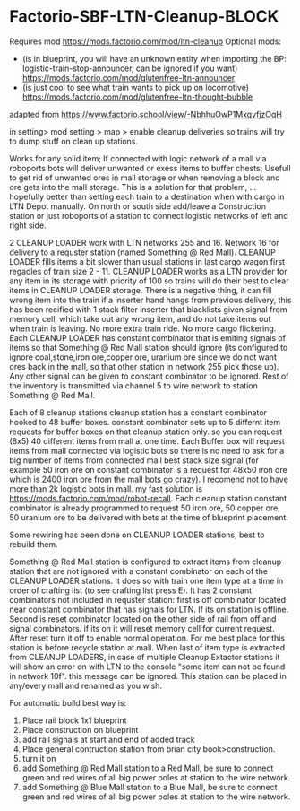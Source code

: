# Factorio-SBF-LTN-Cleanup-BLOCK
Requires mod https://mods.factorio.com/mod/ltn-cleanup
Optional mods:
 * (is in blueprint, you will have an unknown entity when importing the BP:  logistic-train-stop-announcer, can be ignored if you want) https://mods.factorio.com/mod/glutenfree-ltn-announcer 
 * (is just cool to see what train wants to pick up on locomotive) https://mods.factorio.com/mod/glutenfree-ltn-thought-bubble
 
adapted from https://www.factorio.school/view/-NbhhuOwP1MxqyfjzOqH

in setting> mod setting > map > enable cleanup deliveries so trains will try to dump stuff on clean up stations.

Works for any solid item; If connected with logic network of a mall via roboports bots will deliver unwanted or exess items to buffer chests;  Usefull to get rid of unwanted ores in mall storage or when removing a block and ore gets into the mall storage.
This is a solution for that problem, ... hopefully better than setting each train to a destination when with cargo in LTN Depot manually.
On north or south side add/leave a Construction station or just roboports of a station to connect logistic networks of left and right side.

2 CLEANUP LOADER work with LTN networks 255 and 16. Network 16 for delivery to a requster station (named Something @ Red Mall). CLEANUP LOADER fills items a bit slower than usual stations in last cargo wagon first regadles of train size 2 - 11. CLEANUP LOADER works as a LTN provider for any item in its storage with priority of 100 so trains will do their best to clear items in CLEANUP LOADER storage. There is a negative thing, it can fill wrong item into the train if a inserter hand hangs from previous delivery, this has been recified with 1 stack filter inserter that blacklists given signal from memory cell, which take out any wrong item, and do not take items out when train is leaving.
No more extra train ride.
No more cargo flickering.
Each CLEANUP LOADER has constant combinator that is emiting signals of items so that Something @ Red Mall station should ignore (its configured to ignore coal,stone,iron ore,copper ore, uranium ore since we do not want ores back in the mall, so that other station in network 255 pick those up). Any other signal can be given to constant combinator to be ignored. Rest of the inventory is transmitted via channel 5 to wire network to station Something @ Red Mall.

Each of 8 cleanup stations cleanup station has a constant combinator hooked to 48 buffer boxes. constant combinator sets up to 5 differnt item requests for buffer boxes on that cleanup station only. so you can request (8x5) 40 different items from mall at one time.
Each Buffer box will request items from mall connected via logistic bots so there is no need to ask for a big number of items from connected mall best stack size signal (for example 50 iron ore on constant combinator is a request for 48x50 iron ore which is 2400 iron ore from the mall bots go crazy). I recomend not to have more than 2k logistic bots in mall. my fast solution is https://mods.factorio.com/mod/robot-recall.
Each cleanup station constant combinator is already programmed to request 50 iron ore, 50 copper ore, 50 uranium ore to be delivered with bots at the time of blueprint placement.

Some rewiring has been done on CLEANUP LOADER stations, best to rebuild them.

Something @ Red Mall station is configured to extract items from cleanup station that are not ignored with a constant combinator on each of the CLEANUP LOADER stations. 
It does so with <LCCL> train one item type at a time in order of crafting list (to see crafting list press E). 
It has 2 constant combinators not included in requster station:
    first is off combinator located near constant combinator that has signals for LTN. If its on station is offline.
    Second is reset combinator located on the other side of rail from off and signal combinators. if its on it will reset memory cell for current request. After reset turn it off to enable normal operation. 
For me best place for this station is before recycle station at mall. 
When last of item type is extracted from CLEANUP LOADERS, in case of multiple Cleanup Extactor stations it will show an error on with LTN to the console "some item can not be found in network 10f". this message can be ignored.
This station can be placed in any/every mall and renamed as you wish.


For automatic build best way is:
1. Place rail block 1x1 blueprint
2. Place construction on blueprint
3. add rail signals at start and end of added track
4. Place general contruction station from brian city book>construction.
5. turn it on
6. add Something @ Red Mall station to a Red Mall, be sure to connect green and red wires of all big power poles at station to the wire network.
7. add Something @ Blue Mall station to a Blue Mall, be sure to connect green and red wires of all big power poles at station to the wire network.

